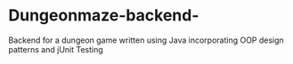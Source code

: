# Dungeonmaze-backend-
Backend for a dungeon game written using Java incorporating OOP design patterns and jUnit Testing
